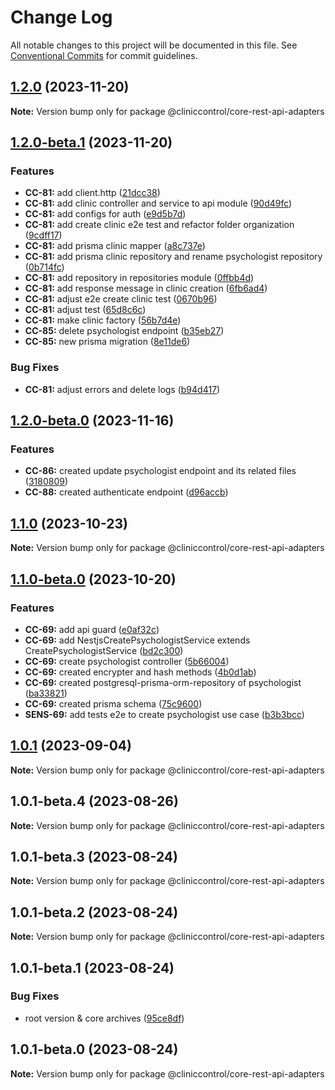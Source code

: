 # Change Log

All notable changes to this project will be documented in this file.
See [Conventional Commits](https://conventionalcommits.org) for commit guidelines.

## [1.2.0](https://github.com/ItaloRAmaral/cliniccontrol/compare/@cliniccontrol/core-rest-api-adapters@1.2.0-beta.1...@cliniccontrol/core-rest-api-adapters@1.2.0) (2023-11-20)

**Note:** Version bump only for package @cliniccontrol/core-rest-api-adapters

## [1.2.0-beta.1](https://github.com/ItaloRAmaral/cliniccontrol/compare/@cliniccontrol/core-rest-api-adapters@1.2.0-beta.0...@cliniccontrol/core-rest-api-adapters@1.2.0-beta.1) (2023-11-20)

### Features

- **CC-81:** add client.http ([21dcc38](https://github.com/ItaloRAmaral/cliniccontrol/commit/21dcc38a922287daff4dd6909aa7395b7eb830c6))
- **CC-81:** add clinic controller and service to api module ([90d49fc](https://github.com/ItaloRAmaral/cliniccontrol/commit/90d49fc17db61f080c42f5425ef6892207f14c7f))
- **CC-81:** add configs for auth ([e9d5b7d](https://github.com/ItaloRAmaral/cliniccontrol/commit/e9d5b7d951db1cbdd4763289633ad82b8b92c975))
- **CC-81:** add create clinic e2e test and refactor folder organization ([9cdff17](https://github.com/ItaloRAmaral/cliniccontrol/commit/9cdff17ae465b422cceb7341b6f1e7c0a3fe553b))
- **CC-81:** add prisma clinic mapper ([a8c737e](https://github.com/ItaloRAmaral/cliniccontrol/commit/a8c737e8dfa3a79cf46cf47e76f9e9360fac3937))
- **CC-81:** add prisma clinic repository and rename psychologist repository ([0b714fc](https://github.com/ItaloRAmaral/cliniccontrol/commit/0b714fc854d630754c53c328fe957c123d4b2fcb))
- **CC-81:** add repository in repositories module ([0ffbb4d](https://github.com/ItaloRAmaral/cliniccontrol/commit/0ffbb4d833f5467bb7977fb7ffa251a2e7d3cac5))
- **CC-81:** add response message in clinic creation ([6fb6ad4](https://github.com/ItaloRAmaral/cliniccontrol/commit/6fb6ad4a791583cc39dab42c0aed086a152c6003))
- **CC-81:** adjust e2e create clinic test ([0670b96](https://github.com/ItaloRAmaral/cliniccontrol/commit/0670b961156e79e982ef6ec21c936081221409d7))
- **CC-81:** adjust test ([65d8c6c](https://github.com/ItaloRAmaral/cliniccontrol/commit/65d8c6cf198c4512cfe206cfd7ff6a84aaf5684a))
- **CC-81:** make clinic factory ([56b7d4e](https://github.com/ItaloRAmaral/cliniccontrol/commit/56b7d4e54e8afb6b7864071f8c9acd865e69d4e3))
- **CC-85:** delete psychologist endpoint ([b35eb27](https://github.com/ItaloRAmaral/cliniccontrol/commit/b35eb2712cffadbb5e96d6a4fce1baf113024a38))
- **CC-85:** new prisma migration ([8e11de6](https://github.com/ItaloRAmaral/cliniccontrol/commit/8e11de62c8b29f50d2cc9bdc62a21d9616d05670))

### Bug Fixes

- **CC-81:** adjust errors and delete logs ([b94d417](https://github.com/ItaloRAmaral/cliniccontrol/commit/b94d41750e9b2036e7c4143fc5ac881119838430))

## [1.2.0-beta.0](https://github.com/ItaloRAmaral/cliniccontrol/compare/@cliniccontrol/core-rest-api-adapters@1.1.0...@cliniccontrol/core-rest-api-adapters@1.2.0-beta.0) (2023-11-16)

### Features

- **CC-86:** created update psychologist endpoint and its related files ([3180809](https://github.com/ItaloRAmaral/cliniccontrol/commit/318080996c072843398e43ba5adb2d57e76f185f))
- **CC-88:** created authenticate endpoint ([d96accb](https://github.com/ItaloRAmaral/cliniccontrol/commit/d96accba6db3c349648a1081788e18ea344b77b4))

## [1.1.0](https://github.com/ItaloRAmaral/cliniccontrol/compare/@cliniccontrol/core-rest-api-adapters@1.1.0-beta.0...@cliniccontrol/core-rest-api-adapters@1.1.0) (2023-10-23)

**Note:** Version bump only for package @cliniccontrol/core-rest-api-adapters

## [1.1.0-beta.0](https://github.com/ItaloRAmaral/cliniccontrol/compare/@cliniccontrol/core-rest-api-adapters@1.0.1...@cliniccontrol/core-rest-api-adapters@1.1.0-beta.0) (2023-10-20)

### Features

- **CC-69:** add api guard ([e0af32c](https://github.com/ItaloRAmaral/cliniccontrol/commit/e0af32c2e4b875cff4f51d579686a2a7a953419a))
- **CC-69:** add NestjsCreatePsychologistService extends CreatePsychologistService ([bd2c300](https://github.com/ItaloRAmaral/cliniccontrol/commit/bd2c300e0193059b7a7c580e6b893c7bc74380f6))
- **CC-69:** create psychologist controller ([5b66004](https://github.com/ItaloRAmaral/cliniccontrol/commit/5b66004c8b42e6b3ee4a9373232ce74d37a4ba4c))
- **CC-69:** created encrypter and hash methods ([4b0d1ab](https://github.com/ItaloRAmaral/cliniccontrol/commit/4b0d1ab6a55409ff0edd2734f84e3f3c98b6515e))
- **CC-69:** created postgresql-prisma-orm-repository of psychologist ([ba33821](https://github.com/ItaloRAmaral/cliniccontrol/commit/ba33821a51d908b084de62d70a3f0c90ac48dffc))
- **CC-69:** created prisma schema ([75c9600](https://github.com/ItaloRAmaral/cliniccontrol/commit/75c9600ca77b46e6141d0219aeed879151a481be))
- **SENS-69:** add tests e2e to create psychologist use case ([b3b3bcc](https://github.com/ItaloRAmaral/cliniccontrol/commit/b3b3bcc39d000d5f541d1498c077005bac8be7c7))

## [1.0.1](https://github.com/ItaloRAmaral/cliniccontrol/compare/@cliniccontrol/core-rest-api-adapters@1.0.1-beta.4...@cliniccontrol/core-rest-api-adapters@1.0.1) (2023-09-04)

**Note:** Version bump only for package @cliniccontrol/core-rest-api-adapters

## 1.0.1-beta.4 (2023-08-26)

**Note:** Version bump only for package @cliniccontrol/core-rest-api-adapters

## 1.0.1-beta.3 (2023-08-24)

**Note:** Version bump only for package @cliniccontrol/core-rest-api-adapters

## 1.0.1-beta.2 (2023-08-24)

**Note:** Version bump only for package @cliniccontrol/core-rest-api-adapters

## 1.0.1-beta.1 (2023-08-24)

### Bug Fixes

- root version & core archives ([95ce8df](https://github.com/ItaloRAmaral/cliniccontrol/commit/95ce8df59c50c20cec708207075cb638c562c75e))

## 1.0.1-beta.0 (2023-08-24)

**Note:** Version bump only for package @cliniccontrol/core-rest-api-adapters

